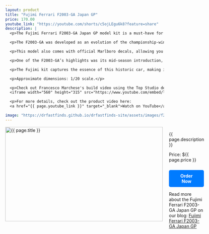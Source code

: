 ```yaml
---
layout: product
title: "Fujimi Ferrari F2003-GA Japan GP"
price: 170.00
youtube_link: "https://youtube.com/shorts/c5ojLEgu6k8?feature=share"
description: |
  <p>The Fujimi Ferrari F2003-GA Japan GP model kit is a must-have for fans of Formula 1 racing and collectors alike. This 1/20 scale model accurately represents the iconic Ferrari F2003-GA, a car that played a pivotal role in Ferrari's successful 2003 Formula One season.</p>

  <p>The F2003-GA was developed as an evolution of the championship-winning F2002 and featured several key design upgrades. Designed by a talented team including Rory Byrne and Ross Brawn, the car incorporated new aerodynamic elements like bulbous sidepods and a lengthened wheelbase to enhance its performance. The "GA" designation was added to honor Gianni Agnelli, the late head of Fiat.</p>

  <p>This model also comes with official Marlboro decals, allowing you to replicate the original livery that Ferrari used throughout the season, except at select Grands Prix where tobacco branding was restricted. The car itself is a masterpiece of engineering, securing seven race wins, five pole positions, and helping Michael Schumacher claim his sixth Drivers' Championship title, surpassing the legendary Juan Manuel Fangio.</p>

  <p>One of the F2003-GA’s highlights was its mid-season introduction, where it immediately proved its potential by winning 3 out of its first 4 races. Despite challenges with tire wear during the hot European summer, Ferrari and Bridgestone regained dominance later in the season, culminating in Schumacher’s triumphant title win.</p>

  <p>The Fujimi kit captures the essence of this historic car, making it a perfect addition for any motorsport enthusiast or model builder. Its high-quality craftsmanship and detailed components offer an authentic representation of Ferrari’s iconic machine. Whether you're displaying it or assembling it, this model will undoubtedly be a centerpiece of any collection.</p>

  <p>Approximate dimensions: 1/20 scale.</p>

  <p>Check out Francesco Marchese's build video using the Top Studio detail kit:</p>
  <iframe width="560" height="315" src="https://www.youtube.com/embed/lyetoPi-ZZs" frameborder="0" allow="accelerometer; autoplay; clipboard-write; encrypted-media; gyroscope; picture-in-picture" allowfullscreen></iframe>

  <p>For more details, check out the product video here: 
  <a href="{{ page.youtube_link }}" target="_blank">Watch on YouTube</a></p>

image: "https://drfastfinds.github.io/drfastfinds-site/assets/images/f2003.jpg"
---
```


<div class="product-detail">
    <div class="product-image-box">
        <img class="main-image" src="{{ page.image }}" alt="{{ page.title }}">
    </div>
    <div class="product-text">
        <p>{{ page.description }}</p>
        <p>Price: ${{ page.price }}</p>
        <a href="{{ site.baseurl }}/order" class="buy-now">Order Now</a>
        <p>Read more about the Fujimi Ferrari F2003-GA Japan GP on our blog: 
            <a href="https://drfastfinds.github.io/drfastfinds-site/collectibles/model%20kits/fujimi/ferrari/f2003-ga/2024/09/25/fujimi-ferrari-f2003-ga-japan-gp.html" target="_blank">Fujimi Ferrari F2003-GA Japan GP</a>
        </p>
    </div>
</div>

<style>
.product-detail {
    display: flex;
    align-items: flex-start;
    gap: 20px;
    margin-bottom: 20px;
}

.product-image-box {
    flex-shrink: 0;
    width: 500px; 
    height: 300px; 
    overflow: hidden; 
}

.main-image {
    width: 100%; 
    height: 100%; 
    object-fit: contain; 
    display: block;
}

.product-text {
    max-width: 400px;
    flex-grow: 1;
}

.buy-now {
    display: inline-block;
    padding: 10px 20px;
    margin-top: 10px;
    background-color: #007bff;
    color: #fff;
    text-decoration: none;
    border-radius: 5px;
    font-weight: bold;
    text-align: center;
}

.buy-now:hover {
    background-color: #0056b3;
}

.youtube-link {
    margin-top: 20px;
}
</style>
